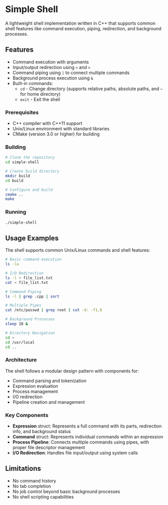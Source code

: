 # Simple Shell

A lightweight shell implementation written in C++ that supports common shell features like command execution, piping, redirection, and background processes.

## Features

- Command execution with arguments
- Input/output redirection using `<` and `>`
- Command piping using `|` to connect multiple commands
- Background process execution using `&`
- Built-in commands:
  - `cd` - Change directory (supports relative paths, absolute paths, and `~` for home directory)
  - `exit` - Exit the shell
  
### Prerequisites

- C++ compiler with C++11 support
- Unix/Linux environment with standard libraries
- CMake (version 3.0 or higher) for building

### Building

```bash
# Clone the repository
cd simple-shell

# Create build directory
mkdir build
cd build

# Configure and build
cmake ..
make
```

### Running

```bash
./simple-shell
```

## Usage Examples

The shell supports common Unix/Linux commands and shell features:

```bash
# Basic command execution
ls -la

# I/O Redirection
ls -l > file_list.txt
cat < file_list.txt

# Command Piping
ls -l | grep .cpp | sort

# Multiple Pipes
cat /etc/passwd | grep root | cut -d: -f1,6

# Background Processes
sleep 10 &

# Directory Navigation
cd ~
cd /usr/local
cd ..
```

### Architecture

The shell follows a modular design pattern with components for:

- Command parsing and tokenization
- Expression evaluation
- Process management
- I/O redirection
- Pipeline creation and management

### Key Components

- **Expression** struct: Represents a full command with its parts, redirection info, and background status
- **Command** struct: Represents individual commands within an expression
- **Process Pipeline**: Connects multiple commands using pipes, with proper file descriptor management
- **I/O Redirection**: Handles file input/output using system calls

## Limitations

- No command history
- No tab completion
- No job control beyond basic background processes
- No shell scripting capabilities
